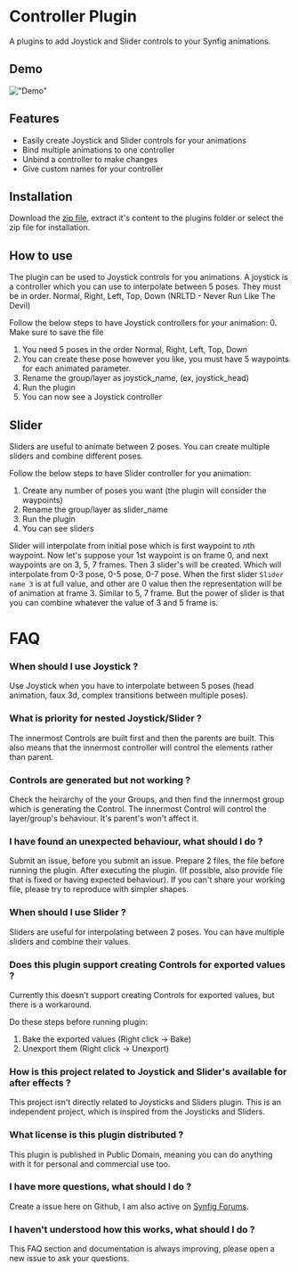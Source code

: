 
# Controller Plugin

A plugins to add Joystick and Slider controls to your Synfig animations.


## Demo

!["Demo"](https://i.imgur.com/3S3XhmX.gif "Demo")


## Features

- Easily create Joystick and Slider controls for your animations
- Bind multiple animations to one controller
- Unbind a controller to make changes
- Give custom names for your controller


## Installation

Download the [zip file](https://github.com/veermetri05/controller-plugin/archive/refs/heads/main.zip), extract it's content to the plugins folder or select the zip file for installation.


## How to use

The plugin can be used to Joystick controls for you animations.
A joystick is a controller which you can use to interpolate between 5 poses. They must be in order. Normal, Right, Left, Top, Down (NRLTD - Never Run Like The Devil)

Follow the below steps to have Joystick controllers for your animation:
0. Make sure to save the file
1. You need 5 poses in the order Normal, Right, Left, Top, Down
2. You can create these pose however you like, you must have 5 waypoints for each animated parameter.
3. Rename the group/layer as joystick_name, (ex, joystick_head)
4. Run the plugin
5. You can now see a Joystick controller

## Slider

Sliders are useful to animate between 2 poses. You can create multiple sliders and combine different poses.

Follow the below steps to have Slider controller for you animation:
1. Create any number of poses you want (the plugin will consider the waypoints)
2. Rename the group/layer as slider_name
3. Run the plugin
4. You can see sliders

Slider will interpolate from initial pose which is first waypoint to *n*th waypoint. Now let's suppose your 1st waypoint is on frame 0, and next waypoints are on 3, 5, 7 frames. Then 3 slider's will be created. Which will interpolate from 0-3 pose, 0-5 pose, 0-7 pose.
When the first slider `Slider name 3` is at full value, and other are 0 value then the representation will be of animation at frame 3.
Similar to 5, 7 frame. But the power of slider is that you can combine whatever the value of 3 and 5 frame is.

# FAQ

### When should I use Joystick ?
Use Joystick when you have to interpolate between 5 poses (head animation, faux 3d, complex transitions between multiple poses).

### What is priority for nested Joystick/Slider ?
The innermost Controls are built first and then the parents are built. This also means that the innermost controller will control the elements rather than parent.

### Controls are generated but not working ?
Check the heirarchy of the your Groups, and then find the innermost group which is generating the Control. The innermost Control will control the layer/group's behaviour. It's parent's won't affect it.

### I have found an unexpected behaviour, what should I do ?
Submit an issue, before you submit an issue. Prepare 2 files, the file before running the plugin. After executing the plugin. (If possible, also provide file that is fixed or having expected behaviour). If you can't share your working file, please try to reproduce with simpler shapes.

### When should I use Slider ?
Sliders are useful for interpolating between 2 poses. You can have multiple sliders and combine their values.

### Does this plugin support creating Controls for exported values ?
Currently this doesn't support creating Controls for exported values, but there is a workaround.

Do these steps before running plugin:

1. Bake the exported values (Right click → Bake)
2. Unexport them (Right click → Unexport)

### How is this project related to Joystick and Slider's available for after effects ?
This project isn't directly related to Joysticks and Sliders plugin. This is an independent project, which is inspired from the Joysticks and Sliders.

### What license is this plugin distributed ?
This plugin is published in Public Domain, meaning you can do anything with it for personal and commercial use too.

### I have more questions, what should I do ?
Create a issue here on Github, I am also active on [Synfig Forums](https://forums.synfig.org/).

### I haven't understood how this works, what should I do ?
This FAQ section and documentation is always improving, please open a new issue to ask your questions.
